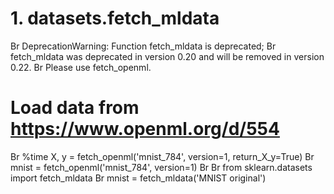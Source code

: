 # 1. datasets.fetch_mldata
Br DeprecationWarning: Function fetch_mldata is deprecated; 
Br fetch_mldata was deprecated in version 0.20 and will be removed in version 0.22. 
Br Please use fetch_openml.

# Load data from https://www.openml.org/d/554
Br %time X, y = fetch_openml('mnist_784', version=1, return_X_y=True)
Br mnist = fetch_openml('mnist_784', version=1)
Br 
Br from sklearn.datasets import fetch_mldata
Br mnist = fetch_mldata('MNIST original')
